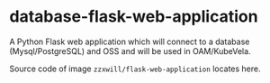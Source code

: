 # database-flask-web-application
A Python Flask web application which will connect to a database (Mysql/PostgreSQL) and OSS and will be used in OAM/KubeVela.

Source code of image `zzxwill/flask-web-application` locates here.
